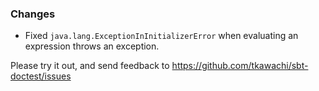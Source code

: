### Changes

* Fixed `java.lang.ExceptionInInitializerError` when evaluating an expression throws an exception.

Please try it out, and send feedback to https://github.com/tkawachi/sbt-doctest/issues
